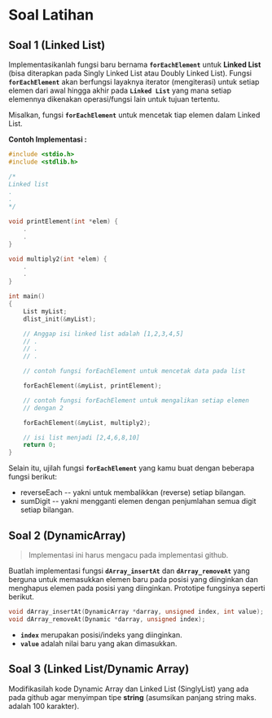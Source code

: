 # Soal Latihan

## Soal 1 (Linked List)

Implementasikanlah fungsi baru bernama **`forEachElement`** untuk **Linked List** (bisa diterapkan pada Singly Linked List atau Doubly Linked List). Fungsi **`forEachElement`** akan berfungsi layaknya iterator (mengiterasi) untuk setiap elemen dari awal hingga akhir pada **`Linked List`** yang mana setiap elemennya dikenakan operasi/fungsi lain untuk tujuan tertentu.

Misalkan, fungsi **`forEachElement`** untuk mencetak tiap elemen dalam Linked List.

**Contoh Implementasi :**

```c
#include <stdio.h>
#include <stdlib.h>

/*
Linked list
.
.
*/

void printElement(int *elem) {
    .
    .
}

void multiply2(int *elem) {
    .
    .
}

int main()
{
    List myList;
    dlist_init(&myList);

    // Anggap isi linked list adalah [1,2,3,4,5]
    // .
    // .
    // .

    // contoh fungsi forEachElement untuk mencetak data pada list

    forEachElement(&myList, printElement);

    // contoh fungsi forEachElement untuk mengalikan setiap elemen
    // dengan 2

    forEachElement(&myList, multiply2);

    // isi list menjadi [2,4,6,8,10]
    return 0;
}
```

Selain itu, ujilah fungsi **`forEachElement`** yang kamu buat dengan beberapa fungsi berikut:

- reverseEach -- yakni untuk membalikkan (reverse) setiap bilangan.
- sumDigit -- yakni mengganti elemen dengan penjumlahan semua digit setiap bilangan.

## Soal 2 (DynamicArray)

> Implementasi ini harus mengacu pada implementasi github.

Buatlah implementasi fungsi **`dArray_insertAt`** dan **`dArray_removeAt`** yang berguna untuk memasukkan elemen baru pada posisi yang diinginkan dan menghapus elemen pada posisi yang diinginkan. Prototipe fungsinya seperti berikut.

```c
void dArray_insertAt(DynamicArray *darray, unsigned index, int value);
void dArray_removeAt(Dynamic *darray, unsigned index);
```

- **`index`** merupakan posisi/indeks yang diinginkan.
- **`value`** adalah nilai baru yang akan dimasukkan.

## Soal 3 (Linked List/Dynamic Array)

Modifikasilah kode Dynamic Array dan Linked List (SinglyList) yang ada pada github agar menyimpan tipe **string** (asumsikan panjang string maks. adalah 100 karakter).




